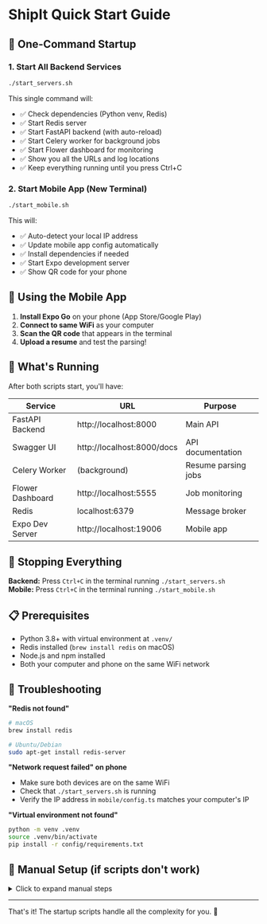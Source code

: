 # ShipIt Quick Start Guide

## 🚀 One-Command Startup

### 1. Start All Backend Services
```bash
./start_servers.sh
```

This single command will:
- ✅ Check dependencies (Python venv, Redis)
- ✅ Start Redis server
- ✅ Start FastAPI backend (with auto-reload)
- ✅ Start Celery worker for background jobs
- ✅ Start Flower dashboard for monitoring
- ✅ Show you all the URLs and log locations
- ✅ Keep everything running until you press Ctrl+C

### 2. Start Mobile App (New Terminal)
```bash
./start_mobile.sh
```

This will:
- ✅ Auto-detect your local IP address
- ✅ Update mobile app config automatically
- ✅ Install dependencies if needed
- ✅ Start Expo development server
- ✅ Show QR code for your phone

## 📱 Using the Mobile App

1. **Install Expo Go** on your phone (App Store/Google Play)
2. **Connect to same WiFi** as your computer
3. **Scan the QR code** that appears in the terminal
4. **Upload a resume** and test the parsing!

## 🔧 What's Running

After both scripts start, you'll have:

| Service | URL | Purpose |
|---------|-----|---------|
| FastAPI Backend | http://localhost:8000 | Main API |
| Swagger UI | http://localhost:8000/docs | API documentation |
| Celery Worker | (background) | Resume parsing jobs |
| Flower Dashboard | http://localhost:5555 | Job monitoring |
| Redis | localhost:6379 | Message broker |
| Expo Dev Server | http://localhost:19006 | Mobile app |

## 🛑 Stopping Everything

**Backend:** Press `Ctrl+C` in the terminal running `./start_servers.sh`  
**Mobile:** Press `Ctrl+C` in the terminal running `./start_mobile.sh`

## 📋 Prerequisites

- Python 3.8+ with virtual environment at `.venv/`
- Redis installed (`brew install redis` on macOS)
- Node.js and npm installed
- Both your computer and phone on the same WiFi network

## 🔧 Troubleshooting

**"Redis not found"**
```bash
# macOS
brew install redis

# Ubuntu/Debian
sudo apt-get install redis-server
```

**"Network request failed" on phone**
- Make sure both devices are on the same WiFi
- Check that `./start_servers.sh` is running
- Verify the IP address in `mobile/config.ts` matches your computer's IP

**"Virtual environment not found"**
```bash
python -m venv .venv
source .venv/bin/activate
pip install -r config/requirements.txt
```

## 📝 Manual Setup (if scripts don't work)

<details>
<summary>Click to expand manual steps</summary>

### Backend (3 terminals)
```bash
# Terminal 1: Redis
redis-server

# Terminal 2: FastAPI
source .venv/bin/activate
python backend/api/run_server.py

# Terminal 3: Celery
source .venv/bin/activate
celery -A backend.api.jobs.celery_app worker --loglevel=info
```

### Mobile (1 terminal)
```bash
cd mobile
npm install
npx expo start
```

</details>

---

That's it! The startup scripts handle all the complexity for you. 🎉 